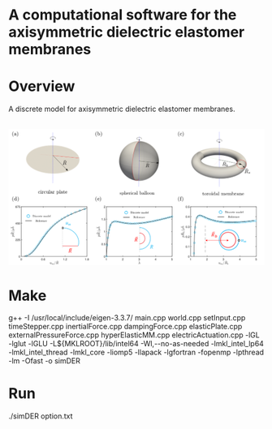 # A computational software for the axisymmetric dielectric elastomer membranes

# Overview

A discrete model for axisymmetric dielectric elastomer membranes.

<br/><img src='demo.png' width="800">

# Make
g++ -I /usr/local/include/eigen-3.3.7/ main.cpp world.cpp setInput.cpp timeStepper.cpp inertialForce.cpp dampingForce.cpp elasticPlate.cpp externalPressureForce.cpp hyperElasticMM.cpp electricActuation.cpp -lGL -lglut -lGLU -L${MKLROOT}/lib/intel64 -Wl,--no-as-needed -lmkl_intel_lp64 -lmkl_intel_thread -lmkl_core -liomp5 -llapack -lgfortran -fopenmp -lpthread -lm -Ofast -o simDER

# Run 
./simDER option.txt
